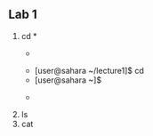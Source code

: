 ## Lab 1
1. cd
   *
   *  ```
   * [user@sahara ~/lecture1]$ cd 
   * [user@sahara ~]$
   *  ```
3. ls
4. cat


